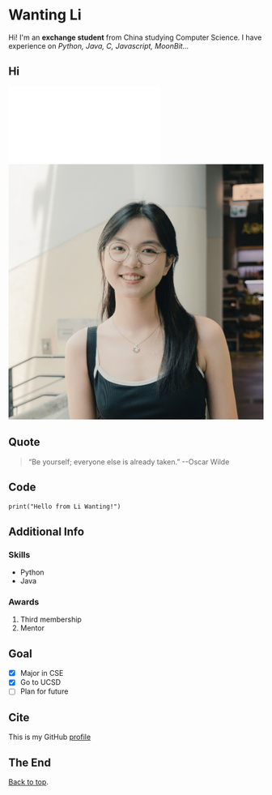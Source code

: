# Wanting Li

Hi! I'm an **exchange student** from China studying Computer Science. I have experience on *Python, Java, C, Javascript, MoonBit...*

## Hi
![Link to hi.md](hi.md)
![A image of me in Hongkong](wantingli.jpg)

## Quote
> “Be yourself; everyone else is already taken.”  --Oscar Wilde

## Code
```
print("Hello from Li Wanting!")
```

## Additional Info

### Skills
- Python
- Java

### Awards
1. Third membership
2. Mentor

## Goal

- [x] Major in CSE
- [x] Go to UCSD 
- [ ] Plan for future 

## Cite
This is my GitHub [profile](https://github.com/alkane7)

## The End
[Back to top](#wanting-li).
